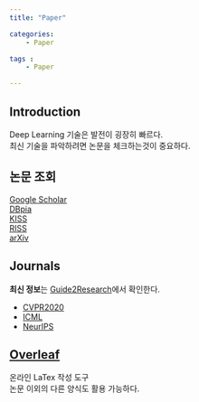 ```yaml
---
title: "Paper"

categories:
    - Paper

tags :
    - Paper

---
```


## Introduction
Deep Learning 기술은 발전이 굉장히 빠르다.  
최신 기술을 파악하려면 논문을 체크하는것이 중요하다.

## 논문 조회
[Google Scholar](https://scholar.google.co.kr/)    
[DBpia](https://www.dbpia.co.kr/)    
[KISS](http://search.koreanstudies.net)    
[RISS](https://www.riss.kr/)     
[arXiv](https://arxiv.org/)    

## Journals
**최신 정보**는 [Guide2Research](http://www.guide2research.com/)에서 확인한다.    
- [CVPR2020](http://cvpr2020.thecvf.com/)
- [ICML](https://icml.cc/)
- [NeurIPS](https://nips.cc/)

## [Overleaf](https://ko.overleaf.com/)
온라인 LaTex 작성 도구  
논문 이외의 다른 양식도 활용 가능하다.  
